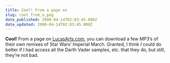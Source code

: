 ```yaml
---
title: Cool! From a page on
slug: cool_from_a_pag
date_published: 2000-04-14T02:03:45.000Z
date_updated: 2000-04-14T02:03:45.000Z
---
```


**Cool!** From a page on [LucasArts.com](http://www.lucasarts.com/products/forcecommander/downloads.htm), you can download a few MP3’s of their own remixes of Star Wars’ Imperial March. Granted, I think *I* could do better if I had access all the Darth Vader samples, etc. that they do, but still, they’re not bad.

